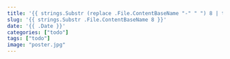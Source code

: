 ```yaml
---
title: '{{ strings.Substr (replace .File.ContentBaseName "-" " ") 8 | title }}'
slug: '{{ strings.Substr .File.ContentBaseName 8 }}'
date: '{{ .Date }}'
categories: ["todo"]
tags: ["todo"]
image: "poster.jpg"
---
```

